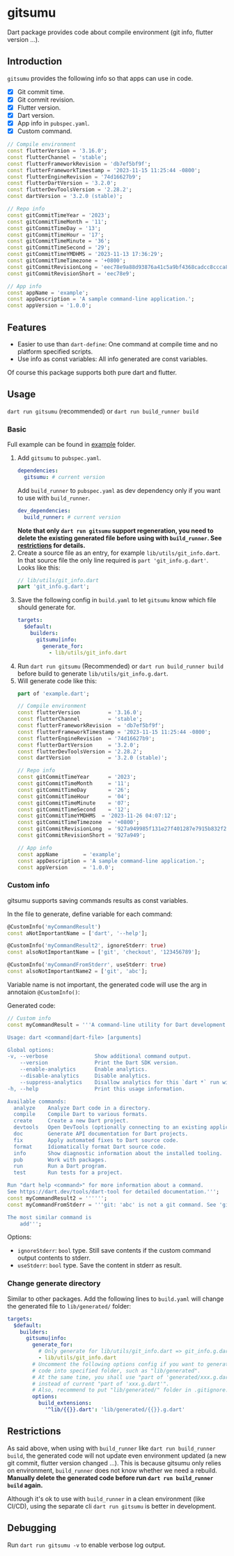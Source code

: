 # gitsumu

Dart package provides code about compile environment (git info, flutter version ...).

## Introduction

`gitsumu` provides the following info so that apps can use in code.

* [x] Git commit time.
* [x] Git commit revision.
* [x] Flutter version.
* [x] Dart version.
* [x] App info in `pubspec.yaml`.
* [x] Custom command.

```dart
// Compile environment
const flutterVersion = '3.16.0';
const flutterChannel = 'stable';
const flutterFrameworkRevision = 'db7ef5bf9f';
const flutterFrameworkTimestamp = '2023-11-15 11:25:44 -0800';
const flutterEngineRevision = '74d16627b9';
const flutterDartVersion = '3.2.0';
const flutterDevToolsVersion = '2.28.2';
const dartVersion = '3.2.0 (stable)';

// Repo info
const gitCommitTimeYear = '2023';
const gitCommitTimeMonth = '11';
const gitCommitTimeDay = '13';
const gitCommitTimeHour = '17';
const gitCommitTimeMinute = '36';
const gitCommitTimeSecond = '29';
const gitCommitTimeYMDHMS = '2023-11-13 17:36:29';
const gitCommitTimeTimezone = '+0800';
const gitCommitRevisionLong = 'eec78e9a88d93876a41c5a9bf4368cadcc8ccca8';
const gitCommitRevisionShort = 'eec78e9';

// App info
const appName = 'example';
const appDescription = 'A sample command-line application.';
const appVersion = '1.0.0';
```

## Features

* Easier to use than `dart-define`: One command at compile time and no platform specified scripts.
* Use info as const variables: All info generated are const variables.

Of course this package supports both pure dart and flutter.

## Usage

`dart run gitsumu` (recommended) or `dart run build_runner build`

### Basic

Full example can be found in [example](example) folder.

1. Add `gitsumu` to `pubspec.yaml`.
   ``` yaml
   dependencies:
     gitsumu: # current version
   ```
   Add `build_runner` to `pubspec.yaml` as dev dependency only if you want to use with `build_runner`.
   ``` yaml
   dev_dependencies:
     build_runner: # current version
   ```
   **Note that only `dart run gitsumu` support regeneration, you need to delete the existing generated file before
   using with `build_runner`. See [restrictions](#restrictions) for details.**
2. Create a source file as an entry, for example `lib/utils/git_info.dart`.<br>
   In that source file the only line required is `part 'git_info.g.dart'`.<br>
   Looks like this:
   ``` dart
   // lib/utils/git_info.dart
   part 'git_info.g.dart';
   ```
3. Save the following config in `build.yaml` to let `gitsumu` know which file should generate for.
   ```yaml
   targets:
     $default:
       builders:
         gitsumu|info:
           generate_for:
             - lib/utils/git_info.dart
   ```
4. Run `dart run gitsumu` (Recommended) or `dart run build_runner build` before build to
   generate `lib/utils/git_info.g.dart`.
5. Will generate code like this:
   ```dart
   part of 'example.dart';
   
   // Compile environment
   const flutterVersion         = '3.16.0';
   const flutterChannel         = 'stable';
   const flutterFrameworkRevision  = 'db7ef5bf9f';
   const flutterFrameworkTimestamp = '2023-11-15 11:25:44 -0800';
   const flutterEngineRevision  = '74d16627b9';
   const flutterDartVersion     = '3.2.0';
   const flutterDevToolsVersion = '2.28.2';
   const dartVersion            = '3.2.0 (stable)';
   
   // Repo info
   const gitCommitTimeYear      = '2023';
   const gitCommitTimeMonth     = '11';
   const gitCommitTimeDay       = '26';
   const gitCommitTimeHour      = '04';
   const gitCommitTimeMinute    = '07';
   const gitCommitTimeSecond    = '12';
   const gitCommitTimeYMDHMS  = '2023-11-26 04:07:12';
   const gitCommitTimeTimezone  = '+0800';
   const gitCommitRevisionLong  = '927a949985f131e27f401287e7915b832f24b301';
   const gitCommitRevisionShort = '927a949';
   
   // App info
   const appName        = 'example';
   const appDescription = 'A sample command-line application.';
   const appVersion     = '1.0.0';
   ```

### Custom info

gitsumu supports saving commands results as const variables.

In the file to generate, define variable for each command:

```dart
@CustomInfo('myCommandResult')
const aNotImportantName = ['dart', '--help'];

@CustomInfo('myCommandResult2', ignoreStderr: true)
const alsoNotImportantName = ['git', 'checkout', '123456789'];

@CustomInfo('myCommandFromStderr', useStderr: true)
const alsoNotImportantName2 = ['git', 'abc'];
```

Variable name is not important, the generated code will use the arg in annotaion `@CustomInfo()`:

Generated code:

```dart
// Custom info
const myCommandResult = '''A command-line utility for Dart development.

Usage: dart <command|dart-file> [arguments]

Global options:
-v, --verbose               Show additional command output.
    --version               Print the Dart SDK version.
    --enable-analytics      Enable analytics.
    --disable-analytics     Disable analytics.
    --suppress-analytics    Disallow analytics for this `dart *` run without changing the analytics configuration.
-h, --help                  Print this usage information.

Available commands:
  analyze    Analyze Dart code in a directory.
  compile    Compile Dart to various formats.
  create     Create a new Dart project.
  devtools   Open DevTools (optionally connecting to an existing application).
  doc        Generate API documentation for Dart projects.
  fix        Apply automated fixes to Dart source code.
  format     Idiomatically format Dart source code.
  info       Show diagnostic information about the installed tooling.
  pub        Work with packages.
  run        Run a Dart program.
  test       Run tests for a project.

Run "dart help <command>" for more information about a command.
See https://dart.dev/tools/dart-tool for detailed documentation.''';
const myCommandResult2 = '''''';
const myCommandFromStderr = '''git: 'abc' is not a git command. See 'git --help'.

The most similar command is
	add''';
```

Options:

* `ignoreStderr`: `bool` type. Still save contents if the custom command output contents to stderr.
* `useStderr`: `bool` type. Save the content in stderr as result.

### Change generate directory

Similar to other packages. Add the following lines to `build.yaml` will change the generated file to `lib/generated/`
folder:

```yaml
targets:
  $default:
    builders:
      gitsumu|info:
        generate_for:
          # Only generate for lib/utils/git_info.dart => git_info.g.dart
          - lib/utils/git_info.dart
        # Uncomment the following options config if you want to generate
        # code into specified folder, such as "lib/generated".
        # At the same time, you shall use "part of 'generated/xxx.g.dart';" in your source file
        # instead of current "part of 'xxx.g.dart'".
        # Also, recommend to put "lib/generated/" folder in .gitignore.
        options:
          build_extensions:
            '^lib/{{}}.dart': 'lib/generated/{{}}.g.dart'
```

## Restrictions

As said above, when using with `build_runner` like `dart run build_runner build`, the generated code will not update
even environment updated (a new git commit, flutter version changed ...). This is because gitsumu only relies on
environment, `build_runner` does not know whether we need a rebuild. **Manually delete the generated code before
run `dart run build_runner build` again.**

Although it's ok to use with `build_runner` in a clean
environment (like CI/CD), using the separate cli `dart run gitsumu` is better in development.

## Debugging

Run `dart run gitsumu -v` to enable verbose log output.

